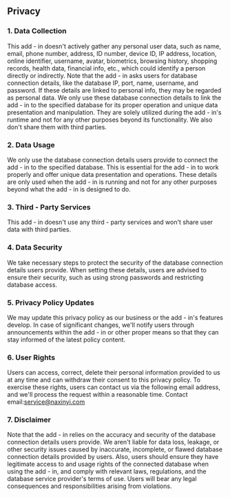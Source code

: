 ## Privacy

### 1. Data Collection
This add - in doesn't actively gather any personal user data, such as name, email, phone number, address, ID number, device ID, IP address, location, online identifier, username, avatar, biometrics, browsing history, shopping records, health data, financial info, etc., which could identify a person directly or indirectly.
Note that the add - in asks users for database connection details, like the database IP, port, name, username, and password. If these details are linked to personal info, they may be regarded as personal data. We only use these database connection details to link the add - in to the specified database for its proper operation and unique data presentation and manipulation. They are solely utilized during the add - in's runtime and not for any other purposes beyond its functionality. We also don't share them with third parties.
### 2. Data Usage
We only use the database connection details users provide to connect the add - in to the specified database. This is essential for the add - in to work properly and offer unique data presentation and operations. These details are only used when the add - in is running and not for any other purposes beyond what the add - in is designed to do.
### 3. Third - Party Services
This add - in doesn't use any third - party services and won't share user data with third parties.
### 4. Data Security
We take necessary steps to protect the security of the database connection details users provide. When setting these details, users are advised to ensure their security, such as using strong passwords and restricting database access.
### 5. Privacy Policy Updates
We may update this privacy policy as our business or the add - in's features develop. In case of significant changes, we'll notify users through announcements within the add - in or other proper means so that they can stay informed of the latest policy content.
### 6. User Rights
Users can access, correct, delete their personal information provided to us at any time and can withdraw their consent to this privacy policy. To exercise these rights, users can contact us via the following email address, and we'll process the request within a reasonable time.
Contact email:service@naxinyi.com
### 7. Disclaimer
Note that the add - in relies on the accuracy and security of the database connection details users provide. We aren't liable for data loss, leakage, or other security issues caused by inaccurate, incomplete, or flawed database connection details provided by users.
Also, users should ensure they have legitimate access to and usage rights of the connected database when using the add - in, and comply with relevant laws, regulations, and the database service provider's terms of use. Users will bear any legal consequences and responsibilities arising from violations.